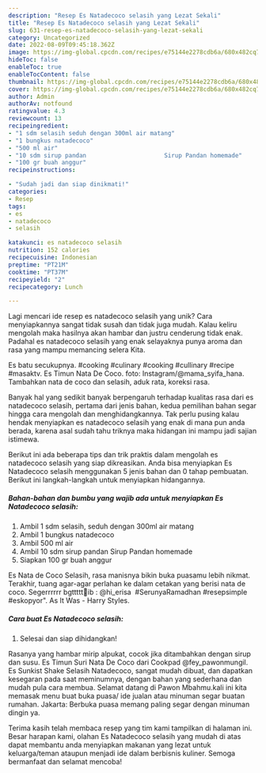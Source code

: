 ```yaml
---
description: "Resep Es Natadecoco selasih yang Lezat Sekali"
title: "Resep Es Natadecoco selasih yang Lezat Sekali"
slug: 631-resep-es-natadecoco-selasih-yang-lezat-sekali
category: Uncategorized
date: 2022-08-09T09:45:18.362Z
image: https://img-global.cpcdn.com/recipes/e75144e2278cdb6a/680x482cq70/es-natadecoco-selasih-foto-resep-utama.jpg
hideToc: false
enableToc: true
enableTocContent: false
thumbnail: https://img-global.cpcdn.com/recipes/e75144e2278cdb6a/680x482cq70/es-natadecoco-selasih-foto-resep-utama.jpg
cover: https://img-global.cpcdn.com/recipes/e75144e2278cdb6a/680x482cq70/es-natadecoco-selasih-foto-resep-utama.jpg
author: Admin
authorAv: notfound
ratingvalue: 4.3
reviewcount: 13
recipeingredient:
- "1 sdm selasih seduh dengan 300ml air matang"
- "1 bungkus natadecoco"
- "500 ml air"
- "10 sdm sirup pandan                      Sirup Pandan homemade"
- "100 gr buah anggur"
recipeinstructions:

- "Sudah jadi dan siap dinikmati!"
categories:
- Resep
tags:
- es
- natadecoco
- selasih

katakunci: es natadecoco selasih 
nutrition: 152 calories
recipecuisine: Indonesian
preptime: "PT21M"
cooktime: "PT37M"
recipeyield: "2"
recipecategory: Lunch

---
```





Lagi mencari ide resep es natadecoco selasih yang unik? Cara menyiapkannya sangat tidak susah dan tidak juga mudah. Kalau keliru mengolah maka hasilnya akan hambar dan justru cenderung tidak enak. Padahal es natadecoco selasih yang enak selayaknya punya aroma dan rasa yang mampu memancing selera Kita.





Es batu secukupnya. #cooking #culinary #cooking #cullinary #recipe #masaktv. Es Timun Nata De Coco. foto: Instagram/@mama_syifa_hana. Tambahkan nata de coco dan selasih, aduk rata, koreksi rasa.

Banyak hal yang sedikit banyak berpengaruh terhadap kualitas rasa dari es natadecoco selasih, pertama dari jenis bahan, kedua pemilihan bahan segar hingga cara mengolah dan menghidangkannya. Tak perlu pusing kalau hendak menyiapkan es natadecoco selasih yang enak di mana pun anda berada, karena asal sudah tahu triknya maka hidangan ini mampu jadi sajian istimewa.






Berikut ini ada beberapa tips dan trik praktis dalam mengolah es natadecoco selasih yang siap dikreasikan. Anda bisa menyiapkan Es Natadecoco selasih menggunakan 5 jenis bahan dan 0 tahap pembuatan. Berikut ini langkah-langkah untuk menyiapkan hidangannya.

<!--inarticleads1-->

##### Bahan-bahan dan bumbu yang wajib ada untuk menyiapkan Es Natadecoco selasih:

1. Ambil 1 sdm selasih, seduh dengan 300ml air matang
1. Ambil 1 bungkus natadecoco
1. Ambil 500 ml air
1. Ambil 10 sdm sirup pandan                      Sirup Pandan homemade
1. Siapkan 100 gr buah anggur


Es Nata de Coco Selasih, rasa manisnya bikin buka puasamu lebih nikmat. Terakhir, tuang agar-agar perlahan ke dalam cetakan yang berisi nata de coco. Segerrrrrr bgttttt🤤ib : @hi_erisa ️ #SerunyaRamadhan #resepsimple #eskopyor&#34;. As It Was - Harry Styles. 

<!--inarticleads2-->

##### Cara buat Es Natadecoco selasih:


1. Selesai dan siap dihidangkan!

Rasanya yang hambar mirip alpukat, cocok jika ditambahkan dengan sirup dan susu. Es Timun Suri Nata De Coco dari Cookpad @fey_pawonmungil. Es Sunkist Shake Selasih Natadecoco, sangat mudah dibuat, dan dapatkan kesegaran pada saat meminumnya, dengan bahan yang sederhana dan mudah pula cara membua. Selamat datang di Pawon Mbahmu.kali ini kita memasak menu buat buka puasa/ ide jualan atau minuman segar buatan rumahan. Jakarta: Berbuka puasa memang paling segar dengan minuman dingin ya. 

Terima kasih telah membaca resep yang tim kami tampilkan di halaman ini. Besar harapan kami, olahan Es Natadecoco selasih yang mudah di atas dapat membantu anda menyiapkan makanan yang lezat untuk keluarga/teman ataupun menjadi ide dalam berbisnis kuliner. Semoga bermanfaat dan selamat mencoba!
